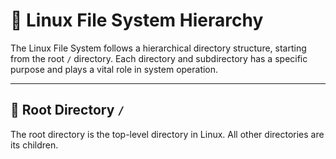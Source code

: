 # 🐧 Linux File System Hierarchy

The Linux File System follows a hierarchical directory structure, starting from the root `/` directory. Each directory and subdirectory has a specific purpose and plays a vital role in system operation.

---

## 📂 Root Directory `/`

The root directory is the top-level directory in Linux. All other directories are its children.

